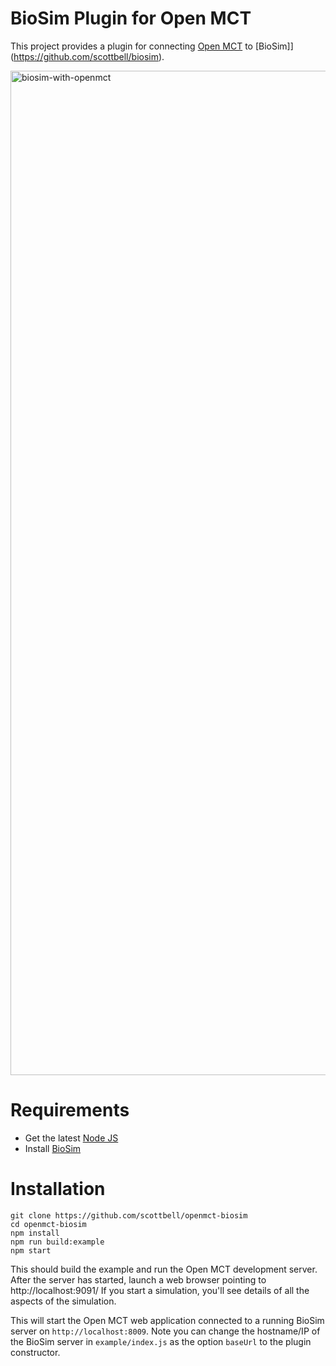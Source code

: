 # BioSim Plugin for Open MCT
This project provides a plugin for connecting [Open MCT](https://github.com/nasa/openmct) to [BioSim]](https://github.com/scottbell/biosim).

<img width="1607" alt="biosim-with-openmct" src="https://github.com/user-attachments/assets/0853290a-9d0a-4646-94aa-e8635f3fe027" />

# Requirements
* Get the latest [Node JS](https://nodejs.org/en/download)
* Install [BioSim](https://github.com/scottbell/biosim)

# Installation
```
git clone https://github.com/scottbell/openmct-biosim
cd openmct-biosim
npm install
npm run build:example
npm start
```

This should build the example and run the Open MCT development server. After the server has started, launch a web browser pointing to http://localhost:9091/
If you start a simulation, you'll see details of all the aspects of the simulation.

This will start the Open MCT web application connected to a running BioSim server on `http://localhost:8009`.
Note you can change the hostname/IP of the BioSim server in `example/index.js` as the option `baseUrl` to the plugin constructor.
